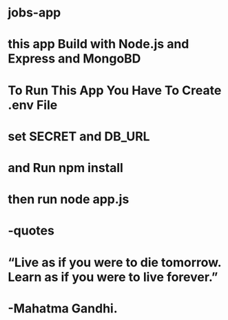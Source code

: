 # jobs-app
# this app Build with Node.js and Express and MongoBD
# To Run This App You Have To Create .env File
# set SECRET and DB_URL 
# and Run npm install
# then run node app.js

# -quotes
# “Live as if you were to die tomorrow. Learn as if you were to live forever.”
# -Mahatma Gandhi.